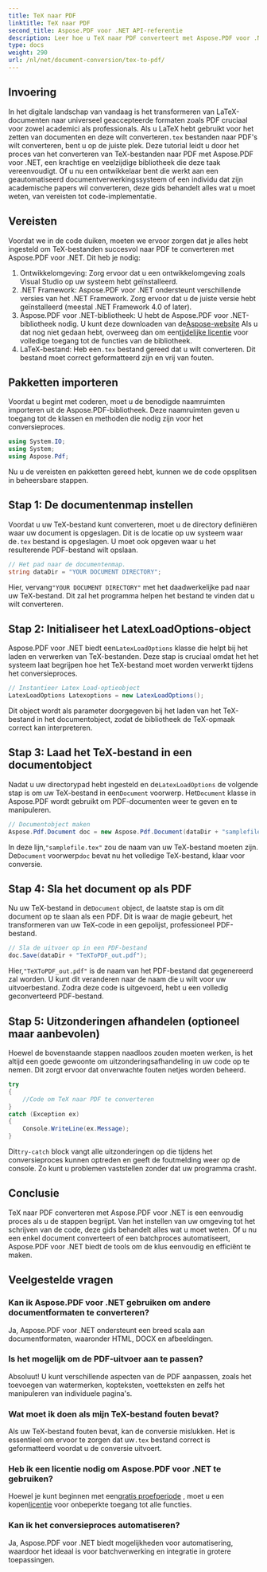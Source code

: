 ```yaml
---
title: TeX naar PDF
linktitle: TeX naar PDF
second_title: Aspose.PDF voor .NET API-referentie
description: Leer hoe u TeX naar PDF converteert met Aspose.PDF voor .NET met deze gedetailleerde, stapsgewijze handleiding. Perfect voor ontwikkelaars en documentprofessionals.
type: docs
weight: 290
url: /nl/net/document-conversion/tex-to-pdf/
---
```

## Invoering

In het digitale landschap van vandaag is het transformeren van LaTeX-documenten naar universeel geaccepteerde formaten zoals PDF cruciaal voor zowel academici als professionals. Als u LaTeX hebt gebruikt voor het zetten van documenten en deze wilt converteren`.tex` bestanden naar PDF's wilt converteren, bent u op de juiste plek. Deze tutorial leidt u door het proces van het converteren van TeX-bestanden naar PDF met Aspose.PDF voor .NET, een krachtige en veelzijdige bibliotheek die deze taak vereenvoudigt. Of u nu een ontwikkelaar bent die werkt aan een geautomatiseerd documentverwerkingssysteem of een individu dat zijn academische papers wil converteren, deze gids behandelt alles wat u moet weten, van vereisten tot code-implementatie.

## Vereisten

Voordat we in de code duiken, moeten we ervoor zorgen dat je alles hebt ingesteld om TeX-bestanden succesvol naar PDF te converteren met Aspose.PDF voor .NET. Dit heb je nodig:

1. Ontwikkelomgeving: Zorg ervoor dat u een ontwikkelomgeving zoals Visual Studio op uw systeem hebt geïnstalleerd.
2. .NET Framework: Aspose.PDF voor .NET ondersteunt verschillende versies van het .NET Framework. Zorg ervoor dat u de juiste versie hebt geïnstalleerd (meestal .NET Framework 4.0 of later).
3.  Aspose.PDF voor .NET-bibliotheek: U hebt de Aspose.PDF voor .NET-bibliotheek nodig. U kunt deze downloaden van de[Aspose-website](https://releases.aspose.com/pdf/net/) Als u dat nog niet gedaan hebt, overweeg dan om een[tijdelijke licentie](https://purchase.aspose.com/temporary-license/) voor volledige toegang tot de functies van de bibliotheek.
4.  LaTeX-bestand: Heb een`.tex` bestand gereed dat u wilt converteren. Dit bestand moet correct geformatteerd zijn en vrij van fouten.

## Pakketten importeren

Voordat u begint met coderen, moet u de benodigde naamruimten importeren uit de Aspose.PDF-bibliotheek. Deze naamruimten geven u toegang tot de klassen en methoden die nodig zijn voor het conversieproces.

```csharp
using System.IO;
using System;
using Aspose.Pdf;
```

Nu u de vereisten en pakketten gereed hebt, kunnen we de code opsplitsen in beheersbare stappen.

## Stap 1: De documentenmap instellen

Voordat u uw TeX-bestand kunt converteren, moet u de directory definiëren waar uw document is opgeslagen. Dit is de locatie op uw systeem waar de`.tex` bestand is opgeslagen. U moet ook opgeven waar u het resulterende PDF-bestand wilt opslaan.

```csharp
// Het pad naar de documentenmap.
string dataDir = "YOUR DOCUMENT DIRECTORY";
```

 Hier, vervang`"YOUR DOCUMENT DIRECTORY"` met het daadwerkelijke pad naar uw TeX-bestand. Dit zal het programma helpen het bestand te vinden dat u wilt converteren.

## Stap 2: Initialiseer het LatexLoadOptions-object

 Aspose.PDF voor .NET biedt een`LatexLoadOptions` klasse die helpt bij het laden en verwerken van TeX-bestanden. Deze stap is cruciaal omdat het het systeem laat begrijpen hoe het TeX-bestand moet worden verwerkt tijdens het conversieproces.

```csharp
// Instantieer Latex Load-optieobject
LatexLoadOptions Latexoptions = new LatexLoadOptions();
```

Dit object wordt als parameter doorgegeven bij het laden van het TeX-bestand in het documentobject, zodat de bibliotheek de TeX-opmaak correct kan interpreteren.

## Stap 3: Laad het TeX-bestand in een documentobject

 Nadat u uw directorypad hebt ingesteld en de`LatexLoadOptions` de volgende stap is om uw TeX-bestand in een`Document` voorwerp. Het`Document` klasse in Aspose.PDF wordt gebruikt om PDF-documenten weer te geven en te manipuleren. 

```csharp
// Documentobject maken
Aspose.Pdf.Document doc = new Aspose.Pdf.Document(dataDir + "samplefile.tex", Latexoptions);
```

 In deze lijn,`"samplefile.tex"` zou de naam van uw TeX-bestand moeten zijn. De`Document` voorwerp`doc` bevat nu het volledige TeX-bestand, klaar voor conversie.

## Stap 4: Sla het document op als PDF

 Nu uw TeX-bestand in de`Document` object, de laatste stap is om dit document op te slaan als een PDF. Dit is waar de magie gebeurt, het transformeren van uw TeX-code in een gepolijst, professioneel PDF-bestand.

```csharp
// Sla de uitvoer op in een PDF-bestand
doc.Save(dataDir + "TeXToPDF_out.pdf");
```

 Hier,`"TeXToPDF_out.pdf"` is de naam van het PDF-bestand dat gegenereerd zal worden. U kunt dit veranderen naar de naam die u wilt voor uw uitvoerbestand. Zodra deze code is uitgevoerd, hebt u een volledig geconverteerd PDF-bestand.

## Stap 5: Uitzonderingen afhandelen (optioneel maar aanbevolen)

Hoewel de bovenstaande stappen naadloos zouden moeten werken, is het altijd een goede gewoonte om uitzonderingsafhandeling in uw code op te nemen. Dit zorgt ervoor dat onverwachte fouten netjes worden beheerd.

```csharp
try
{
    //Code om TeX naar PDF te converteren
}
catch (Exception ex)
{
    Console.WriteLine(ex.Message);
}
```

 Dit`try-catch` block vangt alle uitzonderingen op die tijdens het conversieproces kunnen optreden en geeft de foutmelding weer op de console. Zo kunt u problemen vaststellen zonder dat uw programma crasht.

## Conclusie

TeX naar PDF converteren met Aspose.PDF voor .NET is een eenvoudig proces als u de stappen begrijpt. Van het instellen van uw omgeving tot het schrijven van de code, deze gids behandelt alles wat u moet weten. Of u nu een enkel document converteert of een batchproces automatiseert, Aspose.PDF voor .NET biedt de tools om de klus eenvoudig en efficiënt te maken.

## Veelgestelde vragen

### Kan ik Aspose.PDF voor .NET gebruiken om andere documentformaten te converteren?
Ja, Aspose.PDF voor .NET ondersteunt een breed scala aan documentformaten, waaronder HTML, DOCX en afbeeldingen.

### Is het mogelijk om de PDF-uitvoer aan te passen?
Absoluut! U kunt verschillende aspecten van de PDF aanpassen, zoals het toevoegen van watermerken, kopteksten, voetteksten en zelfs het manipuleren van individuele pagina's.

### Wat moet ik doen als mijn TeX-bestand fouten bevat?
 Als uw TeX-bestand fouten bevat, kan de conversie mislukken. Het is essentieel om ervoor te zorgen dat uw`.tex` bestand correct is geformatteerd voordat u de conversie uitvoert.

### Heb ik een licentie nodig om Aspose.PDF voor .NET te gebruiken?
 Hoewel je kunt beginnen met een[gratis proefperiode](https://releases.aspose.com/) , moet u een kopen[licentie](https://purchase.aspose.com/buy) voor onbeperkte toegang tot alle functies.

### Kan ik het conversieproces automatiseren?
Ja, Aspose.PDF voor .NET biedt mogelijkheden voor automatisering, waardoor het ideaal is voor batchverwerking en integratie in grotere toepassingen.